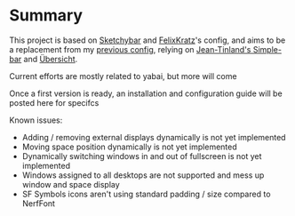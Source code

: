 # Summary 

This project is based on [Sketchybar](https://github.com/FelixKratz/SketchyBar) and [FelixKratz](https://github.com/FelixKratz/dotfiles/tree/master/.config/sketchybar)'s config, and aims to be a replacement from my [previous config](https://github.com/Bleacks/simple-bar), relying on [Jean-Tinland's Simple-bar](https://github.com/Jean-Tinland/simple-bar) and [Übersicht](https://github.com/felixhageloh/uebersicht).

Current efforts are mostly related to yabai, but more will come

Once a first version is ready, an installation and configuration guide will be posted here for specifcs

Known issues:
- Adding / removing external displays dynamically is not yet implemented
- Moving space position dynamically is not yet implemented
- Dynamically switching windows in and out of fullscreen is not yet implemented
- Windows assigned to all desktops are not supported and mess up window and space display
- SF Symbols icons aren't using standard padding / size compared to NerfFont


